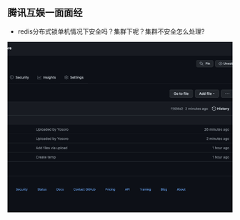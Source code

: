 ## 腾讯互娱一面面经

- redis分布式锁单机情况下安全吗？集群下呢？集群不安全怎么处理?

![20220426232835-image.png](https://raw.githubusercontent.com/1635269861/note-image/main/image/20220426232835-image.png)


